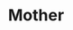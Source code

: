 ---
title: "Mother"
year: 1996
rating: 1.5
stars: "★½"
rewatched: false
permalink: "mother-1996"
watched_on: 2024-07-14
---